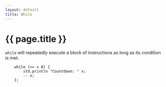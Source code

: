 ```yaml
---
layout: default
title: While
---
```

# {{ page.title }}

`while` will repeatedly execute a block of instructions as long as its condition is met.

```
    while (>= x 0) {
        std.println "Countdown: " x;
        -- x;
    };
```